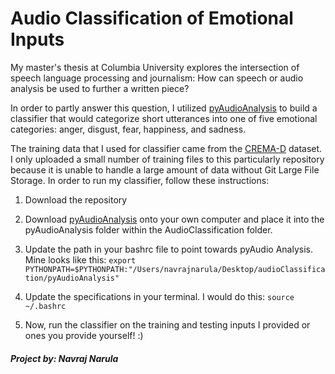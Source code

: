 # Audio Classification of Emotional Inputs

My master's thesis at Columbia University explores the intersection of speech language processing and journalism: How can speech or audio analysis be used to further a written piece?<br>

In order to partly answer this question, I utilized [pyAudioAnalysis](https://github.com/tyiannak/pyAudioAnalysis) to build a classifier that would categorize short utterances into
one of five emotional categories: anger, disgust, fear, happiness, and sadness.<p>

The training data that I used for classifier came from the [CREMA-D](https://github.com/CheyneyComputerScience/CREMA-D) dataset. I only uploaded a small number of training files to this particularly repository because it is unable to handle a large amount of data without Git Large File Storage. In order to run my classifier, follow these instructions:

1. Download the repository

2. Download [pyAudioAnalysis](https://github.com/tyiannak/pyAudioAnalysis) onto your own computer and place it into the pyAudioAnalysis folder within the AudioClassification folder.

3. Update the path in your bashrc file to point towards pyAudio Analysis. Mine looks like this: `export PYTHONPATH=$PYTHONPATH:"/Users/navrajnarula/Desktop/audioClassification/pyAudioAnalysis"`

4. Update the specifications in your terminal. I would do this:
`source ~/.bashrc`

5. Now, run the classifier on the training and testing inputs I provided or ones you provide yourself! :)

##### Project by: Navraj Narula

